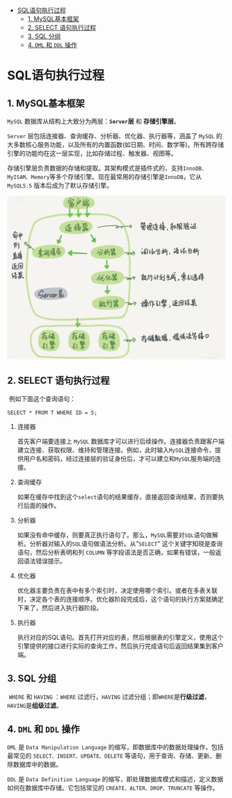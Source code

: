 - [SQL语句执行过程](#sql语句执行过程)
  - [1. MySQL基本框架](#1-mysql基本框架)
  - [2. SELECT 语句执行过程](#2-select-语句执行过程)
  - [3. SQL 分组](#3-sql-分组)
  - [4. `DML` 和 `DDL` 操作](#4-dml-和-ddl-操作)

# SQL语句执行过程

## 1. MySQL基本框架

`MySQL` 数据库从结构上大致分为两层：**`Server`层** 和 **存储引擎层**。

`Server` 层包括连接器、查询缓存、分析器、优化器、执行器等，涵盖了 `MySQL` 的大多数核心服务功能，以及所有的内置函数(如日期、时间、数学等)。所有跨存储引擎的功能均在这一层实现，比如存储过程、触发器、视图等。

存储引擎层负责数据的存储和提取。其架构模式是插件式的，支持`InnoDB、MyISAM、Memory`等多个存储引擎。现在最常用的存储引擎是`InnoDB`，它从`MySQL5.5` 版本后成为了默认存储引擎。

![mysql逻辑架构](./pictures/sql.png)



## 2. SELECT 语句执行过程

​	例如下面这个查询语句：

```mysql
SELECT * FROM T WHERE ID = 5;	
```

 1.    连接器

       首先客户端要连接上 `MySQL` 数据库才可以进行后续操作。连接器负责跟客户端建立连接、获取权限、维持和管理连接。例如，此时输入`MySQL`连接命令，提供用户名和密码，经过连接层的验证身份后，才可以建立和`MySQL`服务端的连接。

 2.    查询缓存

       如果在缓存中找到这个`select`语句的结果缓存，直接返回查询结果，否则要执行后面的操作。

 3.    分析器

       如果没有命中缓存，则要真正执行语句了。那么，`MySQL`需要对`SQL`语句做解析。分析器对输入的`SQL`语句做语法分析。从"`SELECT`" 这个关键字知晓是查询语句，然后分析表明和列 `COLUMN` 等字段语法是否正确，如果有错误，一般返回语法错误提示。

 4.    优化器

       优化器主要负责在表中有多个索引时，决定使用哪个索引。或者在多表关联时，决定各个表的连接顺序。优化器阶段完成后，这个语句的执行方案就确定下来了，然后进入执行器阶段。

 5.    执行器

       执行对应的SQL语句。首先打开对应的表，然后根据表的引擎定义，使用这个引擎提供的接口进行实际的查询工作，然后执行完成语句后返回结果集到客户端。

## 3. SQL 分组

​	`WHERE` 和 `HAVING` ：`WHERE` 过滤行，`HAVING` 过滤分组；即`WHERE`是**行级过滤**，`HAVING`是**组级过滤**。

## 4. `DML` 和 `DDL` 操作

`DML` 是 `Data Manipulation Language` 的缩写，即数据库中的数据处理操作，包括最常见的 `SELECT、INSERT、UPDATE、DELETE` 等语句，用于查询、存储、更新、删除数据库中的数据。

`DDL` 是 `Data Definition Language` 的缩写，即处理数据库模式和描述，定义数据如何在数据库中存储。它包括常见的 `CREATE、ALTER、DROP、TRUNCATE` 等操作。

